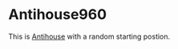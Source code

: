 # Antihouse960

This is [Antihouse](https://liantichess.herokuapp.com/variants/antihouse) with a random starting postion.